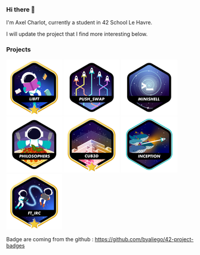 ### Hi there 👋
I'm Axel Charlot, currently a student in 42 School Le Havre.

I will update the project that I find more interesting below.

### Projects
<a href="https://github.com/XaelBaseth/LIBFT">
<img
	src="img/libft.png"
	alt="Libft_icons"
	title="LIBFT"
	style="display: inline-block; margin: 0 auto; max-width: 550px"
></a>

<a href="https://github.com/XaelBaseth/push_swap">
<img
	src="img/push_swap.png"
	alt="Push_Swap_icons"
	title="PUSH_SWAP"
	style="display: inline-block; margin: 0 auto; max-width: 550px"
></a>

<a href="https://github.com/XaelBaseth/minishell_42">
<img
	src="img/minishell.png"
	alt="Push_Swap_icons"
	title="MINISHELL"
	style="display: inline-block; margin: 0 auto; max-width: 550px"
></a>

<a href="https://github.com/XaelBaseth/philosophers">
<img
	src="img/philosopher.png"
	alt="Push_Swap_icons"
	title="PHILOSOPHER"
	style="display: inline-block; margin: 0 auto; max-width: 550px"
></a>


<a href="https://github.com/XaelBaseth/Cub3d">
<img
	src="img/cub3dm.png"
	alt="Cub3d_icons"
	title="CUB3D"
	style="display: inline-block; margin: 0 auto; max-width: 550px"
></a>

<a href="https://github.com/XaelBaseth/ft_inception">
<img
	src="img/inception.png"
	alt="Inception_icon"
	title="INCEPTION"
	style="display: inline-block; margin: 0 auto; max-width: 550px"
></a>

<a href="https://github.com/XaelBaseth/ft_irc">
<img
	src="img/ft_ircm.png"
	alt="Ft_irc_icons"
	title="ft_irc"
	style="display: inline-block; margin: 0 auto; max-width: 550px"
></a>

Badge are coming from the github : https://github.com/byaliego/42-project-badges

<!--
**XaelBaseth/XaelBaseth** is a ✨ _special_ ✨ repository because its `README.md` (this file) appears on your GitHub profile.

Here are some ideas to get you started:

- 🔭 I’m currently working on ...
- 🌱 I’m currently learning ...
- 👯 I’m looking to collaborate on ...
- 🤔 I’m looking for help with ...
- 💬 Ask me about ...
- 📫 How to reach me: ...
- 😄 Pronouns: ...
- ⚡ Fun fact: ...
-->
